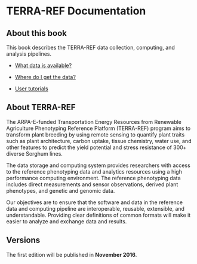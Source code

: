 # TERRA-REF Documentation

## About this book

This book describes the TERRA-REF data collection, computing, and analysis pipelines.

* [What data is available?](/user/what-data-is-available.md)

* [Where do I get the data?](/user/how-to-access-data.md)

* [User tutorials](/tutorials.md)

## About TERRA-REF

The ARPA-E-funded Transportation Energy Resources from Renewable Agriculture Phenotyping Reference Platform \(TERRA-REF\) program aims to transform plant breeding by using remote sensing to quantify plant traits such as plant architecture, carbon uptake, tissue chemistry, water use, and other features to predict the yield potential and stress resistance of 300+ diverse Sorghum lines.

The data storage and computing system provides researchers with access to the reference phenotyping data and analytics resources using a high performance computing environment. The reference phenotyping data includes direct measurements and sensor observations, derived plant phenotypes, and genetic and genomic data.

Our objectives are to ensure that the software and data in the reference data and computing pipeline are interoperable, reusable, extensible, and understandable. Providing clear definitions of common formats will make it easier to analyze and exchange data and results.

## Versions

The first edition will be published in **November 2016**.




